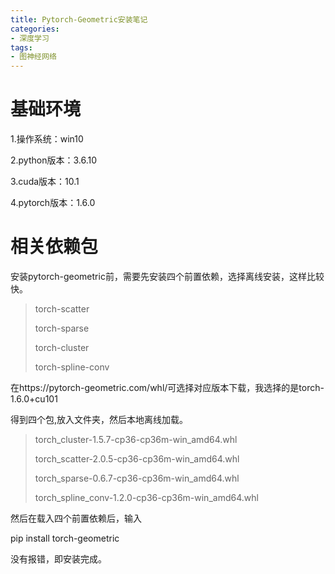 ```yaml
---
title: Pytorch-Geometric安装笔记
categories:
- 深度学习
tags:
- 图神经网络
---
```

# 基础环境

1.操作系统：win10

2.python版本：3.6.10

3.cuda版本：10.1

4.pytorch版本：1.6.0

# 相关依赖包

安装pytorch-geometric前，需要先安装四个前置依赖，选择离线安装，这样比较快。

>torch-scatter
>
>torch-sparse
>
>torch-cluster
>
>torch-spline-conv

在https://pytorch-geometric.com/whl/可选择对应版本下载，我选择的是torch-1.6.0+cu101

得到四个包,放入文件夹，然后本地离线加载。

>torch_cluster-1.5.7-cp36-cp36m-win_amd64.whl
>
>torch_scatter-2.0.5-cp36-cp36m-win_amd64.whl
>
>torch_sparse-0.6.7-cp36-cp36m-win_amd64.whl
>
>torch_spline_conv-1.2.0-cp36-cp36m-win_amd64.whl

然后在载入四个前置依赖后，输入

pip install torch-geometric

没有报错，即安装完成。

